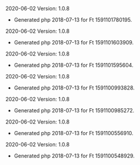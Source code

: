 2020-06-02 Version: 1.0.8
- Generated php 2018-07-13 for Ft 1591101780195.

2020-06-02 Version: 1.0.8
- Generated php 2018-07-13 for Ft 1591101603909.

2020-06-02 Version: 1.0.8
- Generated php 2018-07-13 for Ft 1591101595604.

2020-06-02 Version: 1.0.8
- Generated php 2018-07-13 for Ft 1591100993828.

2020-06-02 Version: 1.0.8
- Generated php 2018-07-13 for Ft 1591100985272.

2020-06-02 Version: 1.0.8
- Generated php 2018-07-13 for Ft 1591100556910.

2020-06-02 Version: 1.0.8
- Generated php 2018-07-13 for Ft 1591100548929.

